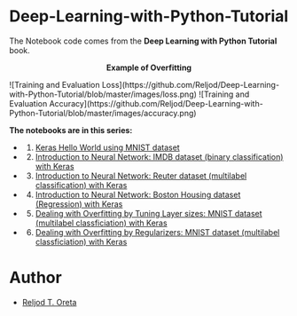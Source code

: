 # Deep-Learning-with-Python-Tutorial

The Notebook code comes from the **Deep Learning with Python Tutorial** book.

<p align="center"><b>Example of Overfitting</b></p>
![Training and Evaluation Loss](https://github.com/Reljod/Deep-Learning-with-Python-Tutorial/blob/master/images/loss.png)
![Training and Evaluation Accuracy](https://github.com/Reljod/Deep-Learning-with-Python-Tutorial/blob/master/images/accuracy.png)

**The notebooks are in this series:**
 * 1. [Keras Hello World using MNIST dataset](https://github.com/Reljod/Deep-Learning-with-Python-Tutorial/blob/master/DeepLearningWithPython_MNIST.ipynb)
 * 2. [Introduction to Neural Network: IMDB dataset (binary classification) with Keras](https://github.com/Reljod/Deep-Learning-with-Python-Tutorial/blob/master/DeepLearningWithPython_Chapter3(IMDB).ipynb)
 * 3. [Introduction to Neural Network: Reuter dataset (multilabel classification) with Keras](https://github.com/Reljod/Deep-Learning-with-Python-Tutorial/blob/master/DeepLearingWithPython_Chapter3_5(News_Wire).ipynb)
 * 4. [Introduction to Neural Network: Boston Housing dataset (Regression) with Keras](https://github.com/Reljod/Deep-Learning-with-Python-Tutorial/blob/master/DeepLearningWithPython_Chapter_3_6(Boston_Housing).ipynb)
 * 5. [Dealing with Overfitting by Tuning Layer sizes: MNIST dataset (multilabel classficiation) with Keras](https://github.com/Reljod/Deep-Learning-with-Python-Tutorial/blob/master/DeepLearningWithPython_MNIST.ipynb)
 * 6. [Dealing with Overfitting by Regularizers: MNIST dataset (multilabel classficiation) with Keras](https://github.com/Reljod/Deep-Learning-with-Python-Tutorial/blob/master/DeepLearningWithPython_Regularization.ipynb)
 
 # Author
  * [Reljod T. Oreta](https://github.com/Reljod)
